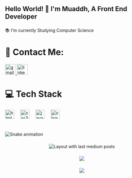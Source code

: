<h2 align="left">Hello World! 👋 I'm Muaddh, A Front End Developer</h2>

###

<p align="left">📚 I'm currently Studying Computer Science</p>

###

<h1 align="left">📲 Contact Me:</h1>

###

<div align="left">
  <a href="https://mail.google.com/mail/muaddhalsway.com" target="_blank">
    <img src="https://img.shields.io/static/v1?message=Gmail&logo=gmail&label=&color=D14836&logoColor=white&labelColor=&style=for-the-badge" height="35" alt="gmail logo"  />
  </a>
  <a href="https://www.linkedin.com/in/muaddh-alsway/" target="_blank">
    <img src="https://img.shields.io/static/v1?message=LinkedIn&logo=linkedin&label=&color=0077B5&logoColor=white&labelColor=&style=for-the-badge" height="35" alt="linkedin logo"  />
  </a>
</div>

###

<h1 align="left">💻 Tech Stack</h1>

###

<div align="left">
  <img src="https://cdn.jsdelivr.net/gh/devicons/devicon/icons/html5/html5-original.svg" height="30" alt="html5 logo"  />
  <img width="12" />
  <img src="https://cdn.jsdelivr.net/gh/devicons/devicon/icons/css3/css3-original.svg" height="30" alt="css3 logo"  />
  <img width="12" />
  <img src="https://cdn.jsdelivr.net/gh/devicons/devicon/icons/javascript/javascript-original.svg" height="30" alt="javascript logo"  />
  <img width="12" />
  <img src="https://cdn.jsdelivr.net/gh/devicons/devicon/icons/c/c-original.svg" height="30" alt="c logo"  />
</div>

###

<br clear="both">

<img src="https://raw.githubusercontent.com/MuaddhAlsway /MuaddhAlsway /output/snake.svg" alt="Snake animation" />

###

<div align="center">
  <img src="https://github-read-medium-git-main.pahlevikun.vercel.app/latest?limit=4&theme=dark" alt="Layout with last medium posts"  />
</div>

###

<div align="center">
  <img src="https://profile-counter.glitch.me/MuaddhAlsway /count.svg?"  />
</div>

###

<div align="center">
  <img src="https://profile-counter.glitch.me/MuaddhAlsway /count.svg?"  />
</div>

###
